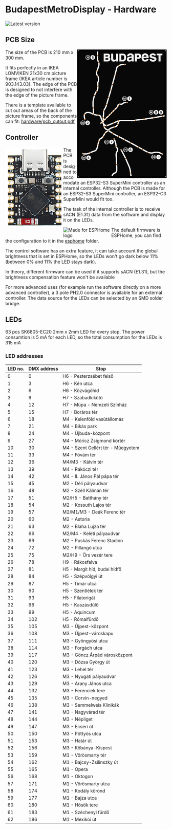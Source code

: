 # BudapestMetroDisplay - Hardware

![Latest version](https://img.shields.io/badge/latest%20version-AAB-orange)

## PCB Size

<img align="right" src="pcb.png" alt="Design of the PCB">

The size of the PCB is 210 mm x 300 mm.

It fits perfectly in an IKEA LOMVIKEN 21x30 cm picture frame
(IKEA article number is 903.143.03).
The edge of the PCB is designed to not interfere with the edge
of the picture frame.

There is a template available to cut out areas of the back of the picture frame,
so the components can fit: [hardware/pcb_cutout.pdf](hardware/pcb_cutout.pdf)

## Controller

<img align="left" src="esp32-s3.png" alt="Photo of the ESP32 controller">
The PCB is designed to accomodate an ESP32-S3 SuperMini controller
as an internal controller.
Although the PCB is made for an ESP32-S3 SuperMini controller,
an ESP32-C3 SuperMini would fit too.

The task of the internal controller is to receive sACN (E1.31) data
from the software and display it on the LEDs.

<img src="https://esphome.io/_static/made-for-esphome-black-on-white.png" align="left" alt="Made for ESPHome logo" width="150">

The default firmware is ESPHome, you can find the configuration to it in the
[esphome](esphome/README.md) folder.

The control software has an extra feature, it can take account the
global brightness that is set in ESPHome, so the LEDs won't go dark below 11%
(between 0% and 11% the LED stays dark).

In theory, different firmware can be used if it supports sACN (E1.31),
but the brightness compensation feature won't be available

For more advanced uses
(for example run the software directly on a more advanced controller),
a 3 pole PH2.0 connector is available for an external controller.
The data source for the LEDs can be selected by an SMD solder bridge.

## LEDs

63 pcs SK6805-EC20 2mm x 2mm LED for every stop.
The power consumtion is 5 mA for each LED,
so the total consumption for the LEDs is 315 mA

### LED addresses

| LED no. | DMX address | Stop |
| ------  | ----------- | ---- |
| 0       | 0           | H6 - Pesterzsébet felső |
| 1       | 3           | H6 - Kén utca |
| 2       | 6           | H6 - Közvágóhíd |
| 3       | 9           | H7 - Szabadkikötő |
| 4       | 12          | H7 - Müpa - Nemzeti Színház |
| 5       | 15          | H7 - Boráros tér |
| 6       | 18          | M4 - Kelenföld vasútállomás |
| 7       | 21          | M4 - Bikás park |
| 8       | 24          | M4 - Újbuda-központ |
| 9       | 27          | M4 - Móricz Zsigmond körtér |
| 10      | 30          | M4 - Szent Gellért tér - Műegyetem |
| 11      | 33          | M4 - Fővám tér |
| 12      | 36          | M4/M3 - Kálvin tér |
| 13      | 39          | M4 - Rákóczi tér |
| 14      | 42          | M4 - II. János Pál pápa tér |
| 15      | 45          | M2 - Déli pályaudvar |
| 16      | 48          | M2 - Széll Kálmán tér |
| 17      | 51          | M2/H5 - Batthány tér |
| 18      | 54          | M2 - Kossuth Lajos tér |
| 19      | 57          | M2/M1/M3 - Deák Ferenc tér |
| 20      | 60          | M2 - Astoria |
| 21      | 63          | M2 - Blaha Lujza tér |
| 22      | 66          | M2/M4 - Keleti pályaudvar |
| 23      | 69          | M2 - Puskás Ferenc Stadion |
| 24      | 72          | M2 - Pillangó utca |
| 25      | 75          | M2/H9 - Örs vezér tere |
| 26      | 78          | H9 - Rákosfalva |
| 27      | 81          | H5 - Margit híd, budai hídfő |
| 28      | 84          | H5 - Szépvölgyi út |
| 29      | 87          | H5 - Tímár utca |
| 30      | 90          | H5 - Szentlélek tér |
| 31      | 93          | H5 - Filatorigát |
| 32      | 96          | H5 - Kaszásdűlő |
| 33      | 99          | H5 - Aquincum |
| 34      | 102         | H5 - Rómaifürdő |
| 35      | 105         | M3 - Újpest-központ |
| 36      | 108         | M3 - Újpest-városkapu |
| 37      | 111         | M3 - Gyöngyösi utca |
| 38      | 114         | M3 - Forgách utca |
| 39      | 117         | M3 - Göncz Árpád városközpont |
| 40      | 120         | M3 - Dózsa György út |
| 41      | 123         | M3 - Lehel tér |
| 42      | 126         | M3 - Nyugati pályaudvar |
| 43      | 129         | M3 - Arany János utca |
| 44      | 132         | M3 - Ferenciek tere |
| 45      | 135         | M3 - Corvin-negyed |
| 46      | 138         | M3 - Semmelweis Klinikák |
| 47      | 141         | M3 - Nagyvárad tér |
| 48      | 144         | M3 - Népliget |
| 49      | 147         | M3 - Ecseri út |
| 50      | 150         | M3 - Pöttyös utca |
| 51      | 153         | M3 - Határ út |
| 52      | 156         | M3 - Kőbánya-Kispest |
| 53      | 159         | M1 - Vörösmarty tér |
| 54      | 162         | M1 - Bajcsy-Zsilinszky út |
| 55      | 165         | M1 - Opera |
| 56      | 168         | M1 - Oktogon |
| 57      | 171         | M1 - Vörösmarty utca |
| 58      | 174         | M1 - Kodály körönd |
| 59      | 177         | M1 - Bajza utca |
| 60      | 180         | M1 - Hősök tere |
| 61      | 183         | M1 - Széchenyi fürdő |
| 62      | 186         | M1 - Mexikói út |